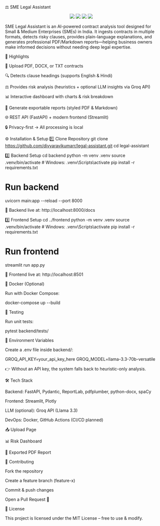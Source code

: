 ⚖️ SME Legal Assistant
<p align="center"> <img src="https://img.shields.io/badge/Python-3.9%2B-blue?logo=python" /> <img src="https://img.shields.io/badge/FastAPI-0.111+-009688?logo=fastapi" /> <img src="https://img.shields.io/badge/Streamlit-frontend-FF4B4B?logo=streamlit" /> <img src="https://img.shields.io/badge/License-MIT-green" /> </p>

SME Legal Assistant is an AI-powered contract analysis tool designed for Small & Medium Enterprises (SMEs) in India.
It ingests contracts in multiple formats, detects risky clauses, provides plain-language explanations, and generates professional PDF/Markdown reports—helping business owners make informed decisions without needing deep legal expertise.

🚀 Highlights

📄 Upload PDF, DOCX, or TXT contracts

🔍 Detects clause headings (supports English & Hindi)

⚖️ Provides risk analysis (heuristics + optional LLM insights via Groq API)

📊 Interactive dashboard with charts & risk breakdown

📑 Generate exportable reports (styled PDF & Markdown)

🌐 REST API (FastAPI) + modern frontend (Streamlit)

🔒 Privacy-first → All processing is local



⚙️ Installation & Setup
1️⃣ Clone Repository
git clone https://github.com/divyaravikumarr/legal-assistant.git
cd legal-assistant

2️⃣ Backend Setup
cd backend
python -m venv .venv
source .venv/bin/activate   # Windows: .venv\Scripts\activate
pip install -r requirements.txt

# Run backend
uvicorn main:app --reload --port 8000


📍 Backend live at: http://localhost:8000/docs

3️⃣ Frontend Setup
cd ../frontend
python -m venv .venv
source .venv/bin/activate   # Windows: .venv\Scripts\activate
pip install -r requirements.txt

# Run frontend
streamlit run app.py


📍 Frontend live at: http://localhost:8501

🐳 Docker (Optional)

Run with Docker Compose:

docker-compose up --build

🧪 Testing

Run unit tests:

pytest backend/tests/

🔑 Environment Variables

Create a .env file inside backend/:

GROQ_API_KEY=your_api_key_here
GROQ_MODEL=llama-3.3-70b-versatile


👉 Without an API key, the system falls back to heuristic-only analysis.

🛠️ Tech Stack

Backend: FastAPI, Pydantic, ReportLab, pdfplumber, python-docx, spaCy

Frontend: Streamlit, Plotly

LLM (optional): Groq API (Llama 3.3)

DevOps: Docker, GitHub Actions (CI/CD planned)



📤 Upload Page

📊 Risk Dashboard

📑 Exported PDF Report

🤝 Contributing

Fork the repository

Create a feature branch (feature-x)

Commit & push changes

Open a Pull Request 🚀

📜 License

This project is licensed under the MIT License – free to use & modify.

